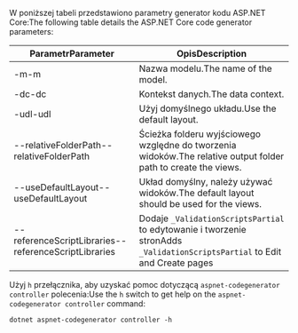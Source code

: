 <span data-ttu-id="93525-101">W poniższej tabeli przedstawiono parametry generator kodu ASP.NET Core:</span><span class="sxs-lookup"><span data-stu-id="93525-101">The following table details the ASP.NET Core code generator parameters:</span></span>

| <span data-ttu-id="93525-102">Parametr</span><span class="sxs-lookup"><span data-stu-id="93525-102">Parameter</span></span>               | <span data-ttu-id="93525-103">Opis</span><span class="sxs-lookup"><span data-stu-id="93525-103">Description</span></span>|
| ----------------- | ------------ |
| <span data-ttu-id="93525-104">-m</span><span class="sxs-lookup"><span data-stu-id="93525-104">-m</span></span>  | <span data-ttu-id="93525-105">Nazwa modelu.</span><span class="sxs-lookup"><span data-stu-id="93525-105">The name of the model.</span></span> |
| <span data-ttu-id="93525-106">-dc</span><span class="sxs-lookup"><span data-stu-id="93525-106">-dc</span></span>  | <span data-ttu-id="93525-107">Kontekst danych.</span><span class="sxs-lookup"><span data-stu-id="93525-107">The data context.</span></span> |
| <span data-ttu-id="93525-108">-udl</span><span class="sxs-lookup"><span data-stu-id="93525-108">-udl</span></span> | <span data-ttu-id="93525-109">Użyj domyślnego układu.</span><span class="sxs-lookup"><span data-stu-id="93525-109">Use the default layout.</span></span> |
| <span data-ttu-id="93525-110">--relativeFolderPath</span><span class="sxs-lookup"><span data-stu-id="93525-110">--relativeFolderPath</span></span> | <span data-ttu-id="93525-111">Ścieżka folderu wyjściowego względne do tworzenia widoków.</span><span class="sxs-lookup"><span data-stu-id="93525-111">The relative output folder path to create the views.</span></span> |
| <span data-ttu-id="93525-112">--useDefaultLayout</span><span class="sxs-lookup"><span data-stu-id="93525-112">--useDefaultLayout</span></span> | <span data-ttu-id="93525-113">Układ domyślny, należy używać widoków.</span><span class="sxs-lookup"><span data-stu-id="93525-113">The default layout should be used for the views.</span></span> |
| <span data-ttu-id="93525-114">--referenceScriptLibraries</span><span class="sxs-lookup"><span data-stu-id="93525-114">--referenceScriptLibraries</span></span> | <span data-ttu-id="93525-115">Dodaje `_ValidationScriptsPartial` to edytowanie i tworzenie stron</span><span class="sxs-lookup"><span data-stu-id="93525-115">Adds `_ValidationScriptsPartial` to Edit and Create pages</span></span> |

<span data-ttu-id="93525-116">Użyj `h` przełącznika, aby uzyskać pomoc dotyczącą `aspnet-codegenerator controller` polecenia:</span><span class="sxs-lookup"><span data-stu-id="93525-116">Use the `h` switch to get help on the `aspnet-codegenerator controller` command:</span></span>

```console
dotnet aspnet-codegenerator controller -h
```